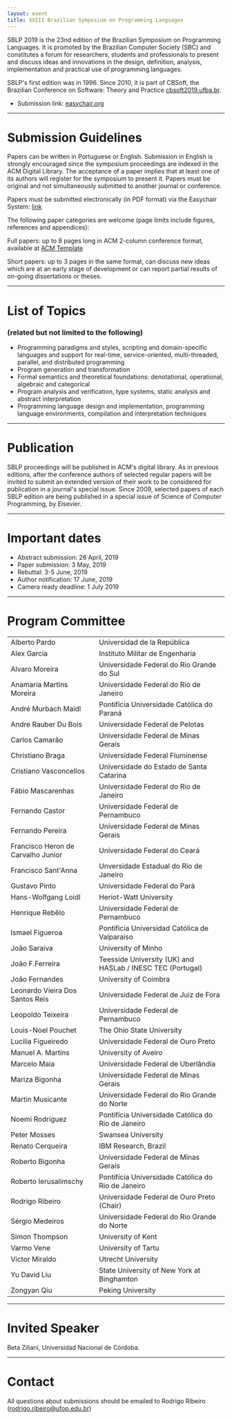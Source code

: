 ```yaml
---
layout: event
title: XXIII Brazilian Symposium on Programming Languages
---
```


SBLP 2019 is the 23nd edition of the Brazilian Symposium on Programming Languages. It is promoted by the Brazilian Computer Society (SBC) and constitutes a forum for researchers, students and professionals to present and discuss ideas and innovations in the design, definition, analysis, implementation and practical use of programming languages.


SBLP's first edition was in 1996. Since 2010, it is part of CBSoft, the Brazilian Conference on Software: Theory and Practice [cbsoft2019.ufba.br](http://cbsoft2019.ufba.br). 

- Submission link: [easychair.org](https://easychair.org/conferences/?conf=sblp2019)

___

# Submission Guidelines

Papers can be written in Portuguese or English. Submission in English
is strongly encouraged since the symposium proceedings are indexed in
the ACM Digital Library. The acceptance of a paper implies that at
least one of its authors will register for the symposium to present
it. Papers must be original and not simultaneously submitted to
another journal or conference.

Papers must be submitted electronically (in PDF format) via the
Easychair System: [link](http://www.easychair.org/conferences/?conf=sblp2019)

The following paper categories are welcome (page limits include
figures, references and appendices):<br>

Full papers: up to 8 pages long in ACM 2-column conference format, available at [ACM Template](http://www.acm.org/publications/proceedings-template)

Short papers: up to 3 pages in the same format, can discuss new ideas which are at an early stage of development or can report partial results of on-going dissertations or theses.

___

# List of Topics 
### (related but not limited to the following)

* Programming paradigms and styles, scripting and domain-specific languages and support for real-time, service-oriented, multi-threaded, parallel, and distributed programming
* Program generation and transformation
* Formal semantics and theoretical foundations: denotational, operational, algebraic and categorical
* Program analysis and verification, type systems, static analysis and abstract interpretation
* Programming language design and implementation, programming language environments, compilation and interpretation techniques

___

# Publication

SBLP proceedings will be published in ACM's digital library. 
As in previous editions, after the conference authors of selected
regular papers will be invited to submit an extended version of their
work to be considered for publication in a journal's special issue.
Since 2009, selected papers of each SBLP edition are being published
in a special issue of Science of Computer Programming, by Elsevier.

____

# Important dates

* Abstract submission: 26 April, 2019
* Paper submission: 3 May, 2019
* Rebuttal: 3-5 June, 2019
* Author notification: 17 June, 2019
* Camera ready deadline: 1 July 2019

___

# Program Committee

<table>
<tr><td>Alberto	Pardo</td><td>Universidad de la República</td></tr>
<tr><td>Alex Garcia</td><td>Instituto Militar de Engenharia</td></tr>
<tr><td>Alvaro	Moreira</td><td>Universidade Federal do Rio Grande do Sul</td></tr>
<tr><td>Anamaria Martins Moreira</td><td>Universidade Federal do Rio de Janeiro</td></tr>
<tr><td>André Murbach Maidl</td><td>Pontifícia Universidade Católica do Paraná</td></tr>
<tr><td>Andre Rauber Du Bois</td><td>Universidade Federal de Pelotas</td></tr>
<tr><td>Carlos Camarão</td><td>Universidade Federal de Minas Gerais</td></tr>
<tr><td>Christiano Braga</td><td>Universidade Federal Fluminense</td></tr>
<tr><td>Cristiano Vasconcellos</td><td>Universidade do Estado de Santa Catarina</td></tr>
<tr><td>Fábio Mascarenhas</td><td>Universidade Federal do Rio de Janeiro</td></tr>
<tr><td>Fernando Castor</td><td>Universidade Federal de Pernambuco</td></tr>
<tr><td>Fernando Pereira</td><td>Universidade Federal de Minas Gerais</td></tr>
<tr><td>Francisco Heron de Carvalho Junior</td><td>Universidade Federal do Ceará</td></tr>
<tr><td>Francisco Sant'Anna</td><td>Unversidade Estadual do Rio de Janeiro</td></tr>
<tr><td>Gustavo	Pinto</td><td>Universidade Federal do Pará</td></tr>
<tr><td>Hans-Wolfgang Loidl</td><td>Heriot-Watt University</td></tr>
<tr><td>Henrique Rebêlo</td><td>Universidade Federal de Pernambuco</td></tr>
<tr><td>Ismael Figueroa</td><td>Pontificia Universidad Católica de Valparaíso</td></tr>
<tr><td>João Saraiva</td><td>University of Minho</td></tr>
<tr><td>João F.Ferreira</td><td>Teesside University (UK) and HASLab / INESC TEC (Portugal)</td></tr>
<tr><td>João Fernandes</td><td>University of Coimbra</td></tr>
<tr><td>Leonardo Vieira Dos Santos Reis</td><td>Universidade Federal de Juiz de Fora</td></tr>
<tr><td>Leopoldo Teixeira</td><td>Universidade Federal de Pernambuco</td></tr>
<tr><td>Louis-Noel Pouchet</td><td>The Ohio State University</td></tr>
<tr><td>Lucilia	Figueiredo</td><td>Universidade Federal de Ouro Preto</td></tr>
<tr><td>Manuel A. Martins</td><td>University of Aveiro</td></tr>
<tr><td>Marcelo	Maia</td><td>Universidade Federal de Uberlândia</td></tr>
<tr><td>Mariza	Bigonha</td><td>Universidade Federal de Minas Gerais</td></tr>
<tr><td>Martin	Musicante</td><td>Universidade Federal do Rio Grande do Norte</td></tr>
<tr><td>Noemi Rodriguez</td><td>Pontifícia Universidade Católica do Rio de Janeiro</td></tr>
<tr><td>Peter Mosses</td><td>Swansea University</td></tr>
<tr><td>Renato Cerqueira</td><td>IBM Research, Brazil</td></tr>
<tr><td>Roberto	Bigonha</td><td>Universidade Federal de Minas Gerais</td></tr>
<tr><td>Roberto	Ierusalimschy</td><td>Pontifícia Universidade Católica do Rio de Janeiro</td></tr>
<tr><td>Rodrigo Ribeiro</td><td>Universidade Federal de Ouro Preto (Chair)</td></tr>
<tr><td>Sérgio Medeiros</td><td>Universidade Federal do Rio Grande do Norte</td></tr>
<tr><td>Simon Thompson</td><td>University of Kent</td></tr>
<tr><td>Varmo Vene</td><td>University of Tartu</td></tr>
<tr><td>Victor	Miraldo</td><td>Utrecht University</td></tr>
<tr><td>Yu David Liu</td><td>State University of New York at Binghamton</td></tr>
<tr><td>Zongyan	Qiu</td><td>Peking University</td></tr>
</table>

--- 	 

# Invited Speaker

Beta Ziliani, Universidad Nacional de Córdoba.

____

# Contact 

All questions about submissions should be emailed to Rodrigo Ribeiro
(rodrigo.ribeiro@ufop.edu.br)
